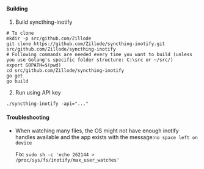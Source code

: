#### Building
1. Build syncthing-inotify
 ```
# To clone
mkdir -p src/github.com/Zillode
git clone https://github.com/Zillode/syncthing-inotify.git src/github.com/Zillode/syncthing-inotify
# Following commands are needed every time you want to build (unless you use Golang's specific folder structure: C:\src or ~/src/)
export GOPATH=$(pwd)
cd src/github.com/Zillode/syncthing-inotify
go get
go build
```

2. Run using API key
```
./syncthing-inotify -api="..."
```


#### Troubleshooting
* When watching many files, the OS might not have enough inotify handles available and the app exists with the message:```no space left on device```

  Fix: ```sudo sh -c 'echo 262144 > /proc/sys/fs/inotify/max_user_watches'```
